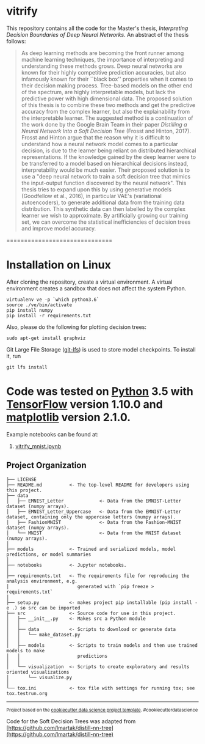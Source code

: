 vitrify
==============================

This repository contains all the code for the Master's thesis, *Interpreting Decision Boundaries of Deep Neural Networks*.
An abstract of the thesis follows:

> As deep learning methods are becoming the front runner among machine learning techniques, the importance of
> interpreting and understanding these methods grows. Deep neural networks are known for their highly competitive
> prediction accuracies, but also infamously known for their ``black box'' properties when it comes to their decision
> making process. Tree-based models on the other end of the spectrum, are highly interpretable models, but lack the
> predictive power with high dimensional data. The proposed solution of this thesis is to combine these two methods and
> get the predictive accuracy from the complex learner, but also the explainability from the interpretable learner.
> The suggested method is a continuation of the work done by the Google Brain Team in their paper
> *Distilling a Neural Network Into a Soft Decision Tree* (Frosst and Hinton, 2017). Frosst and Hinton argue that the
> reason why it is difficult to understand how a neural network model comes to a particular decision, is due to the
> learner being reliant on distributed hierarchical representations. If the knowledge gained by the deep learner were
> to be transferred to a model based on hierarchical decisions instead, interpretability would be much easier.
> Their proposed solution is to use a "deep neural network to train a soft decision tree that mimics the input-output
> function discovered by the neural network". This thesis tries to expand upon this by using generative models
> (Goodfellow et al., 2016), in particular VAE's (variational autoencoders), to generate additional data from the
> training data distribution. This synthetic data can then labelled by the complex learner we wish to approximate.
> By artificially growing our training set, we can overcome the statistical inefficiencies of decision trees and
> improve model accuracy.

==============================

# Installation on Linux

After cloning the repository, create a virtual environment.
A virtual environment creates a sandbox that does not affect the system Python.

```
virtualenv ve -p `which python3.6`
source ./ve/bin/activate
pip install numpy
pip install -r requirements.txt
```

Also, please do the following for plotting decision trees:

```
sudo apt-get install graphviz
```

Git Large File Storage ([git-lfs](https://git-lfs.github.com/)) is used to store model checkpoints. To install it, run
```
git lfs install
```

Code was tested on [Python](https://www.python.org/) 3.5 with [TensorFlow](https://www.tensorflow.org/) version 1.10.0 and [matplotlib](https://matplotlib.org/) version 2.1.0.
==============================

Example notebooks can be found at:

1. [vitrify_mnist.ipynb](./notebooks/vitrify_mnist.ipynb)

Project Organization
------------

    ├── LICENSE
    ├── README.md          <- The top-level README for developers using this project.
    ├── data
    │   ├── EMNIST_Letter             <- Data from the EMNIST-Letter dataset (numpy arrays).
    │   ├── EMNIST_Letter_Uppercase   <- Data from the EMNIST-Letter dataset, containing only the uppercase letters (numpy arrays).
    │   ├── FashionMNIST              <- Data from the Fashion-MNIST dataset (numpy arrays).
    │   └── MNIST                     <- Data from the MNIST dataset (numpy arrays).
    │
    ├── models             <- Trained and serialized models, model predictions, or model summaries
    │
    ├── notebooks          <- Jupyter notebooks.
    │
    ├── requirements.txt   <- The requirements file for reproducing the analysis environment, e.g.
    │                         generated with `pip freeze > requirements.txt`
    │
    ├── setup.py           <- makes project pip installable (pip install -e .) so src can be imported
    ├── src                <- Source code for use in this project.
    │   ├── __init__.py    <- Makes src a Python module
    │   │
    │   ├── data           <- Scripts to download or generate data
    │   │   └── make_dataset.py
    │   │
    │   ├── models         <- Scripts to train models and then use trained models to make
    │   │                     predictions
    │   │
    │   └── visualization  <- Scripts to create exploratory and results oriented visualizations
    │       └── visualize.py
    │
    └── tox.ini            <- tox file with settings for running tox; see tox.testrun.org


--------

<p><small>Project based on the <a target="_blank" href="https://drivendata.github.io/cookiecutter-data-science/">cookiecutter data science project template</a>. #cookiecutterdatascience</small></p>

Code for the Soft Decision Trees was adapted from [https://github.com/lmartak/distill-nn-tree](https://github.com/lmartak/distill-nn-tree)

